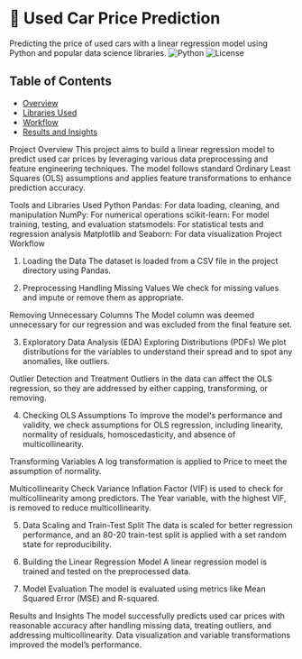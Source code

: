# 🚗 Used Car Price Prediction
Predicting the price of used cars with a linear regression model using Python and popular data science libraries.
![Python](https://img.shields.io/badge/Python-3.x-blue)
![License](https://img.shields.io/badge/License-MIT-green)
## Table of Contents
- [Overview](#overview)
- [Libraries Used](#libraries-used)
- [Workflow](#workflow)
- [Results and Insights](#results-and-insights)


Project Overview
This project aims to build a linear regression model to predict used car prices by leveraging various data preprocessing and feature engineering techniques. The model follows standard Ordinary Least Squares (OLS) assumptions and applies feature transformations to enhance prediction accuracy.

Tools and Libraries Used
Python
Pandas: For data loading, cleaning, and manipulation
NumPy: For numerical operations
scikit-learn: For model training, testing, and evaluation
statsmodels: For statistical tests and regression analysis
Matplotlib and Seaborn: For data visualization
Project Workflow
1. Loading the Data
The dataset is loaded from a CSV file in the project directory using Pandas.

2. Preprocessing
Handling Missing Values
We check for missing values and impute or remove them as appropriate.

Removing Unnecessary Columns
The Model column was deemed unnecessary for our regression and was excluded from the final feature set.

3. Exploratory Data Analysis (EDA)
Exploring Distributions (PDFs)
We plot distributions for the variables to understand their spread and to spot any anomalies, like outliers.

Outlier Detection and Treatment
Outliers in the data can affect the OLS regression, so they are addressed by either capping, transforming, or removing.

4. Checking OLS Assumptions
To improve the model's performance and validity, we check assumptions for OLS regression, including linearity, normality of residuals, homoscedasticity, and absence of multicollinearity.

Transforming Variables
A log transformation is applied to Price to meet the assumption of normality.

Multicollinearity Check
Variance Inflation Factor (VIF) is used to check for multicollinearity among predictors. The Year variable, with the highest VIF, is removed to reduce multicollinearity.

5. Data Scaling and Train-Test Split
The data is scaled for better regression performance, and an 80-20 train-test split is applied with a set random state for reproducibility.

6. Building the Linear Regression Model
A linear regression model is trained and tested on the preprocessed data.

7. Model Evaluation
The model is evaluated using metrics like Mean Squared Error (MSE) and R-squared.

Results and Insights
The model successfully predicts used car prices with reasonable accuracy after handling missing data, treating outliers, and addressing multicollinearity. Data visualization and variable transformations improved the model’s performance.
